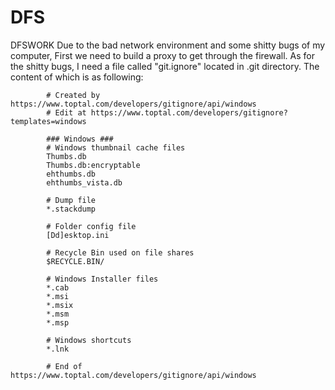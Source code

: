 # DFS
DFSWORK
Due to the bad network environment and some shitty bugs of my computer,
First we need to build a proxy to get through the firewall.
As for the shitty bugs, I need a file called "git.ignore" located in .git directory.
The content of which is as following:
```
		# Created by https://www.toptal.com/developers/gitignore/api/windows
		# Edit at https://www.toptal.com/developers/gitignore?templates=windows

		### Windows ###
		# Windows thumbnail cache files
		Thumbs.db
		Thumbs.db:encryptable
		ehthumbs.db
		ehthumbs_vista.db

		# Dump file
		*.stackdump

		# Folder config file
		[Dd]esktop.ini

		# Recycle Bin used on file shares
		$RECYCLE.BIN/

		# Windows Installer files
		*.cab
		*.msi
		*.msix
		*.msm
		*.msp

		# Windows shortcuts
		*.lnk

		# End of https://www.toptal.com/developers/gitignore/api/windows
```

